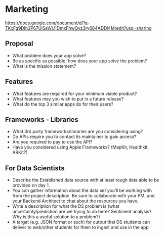 # Marketing

https://docs.google.com/document/d/1q-TKcFg9DIh3P67UiSsWU1DmxFhwQvz3ry684ADDl4M/edit?usp=sharing

## Proposal ##

* What problem does your app solve?
* Be as specific as possible; how does your app solve the problem?
* What is the mission statement?

## Features ##

* What features are required for your minimum viable product?
* What features may you wish to put in a future release?
* What do the top 3 similar apps do for their users?

## Frameworks - Libraries ##

* What 3rd party frameworks/libraries are you considering using?
* Do APIs require you to contact its maintainer to gain access?
* Are you required to pay to use the API?
* Have you considered using Apple Frameworks? (MapKit, Healthkit, ARKit?)

## For Data Scientists ##


* Describe the Established data source with at least rough data able to be provided on day 1. 
* You can gather information about the data set you’ll be working with from the project description. Be sure to collaborate with your PM, and your Backend Architect to chat about the resources you have.
* Write a description for what the DS problem is (what uncertainty/prediction are we trying to do here? Sentiment analysis? Why is this a useful solution to a problem?)
* A target (e.g. JSON format or such) for output that DS students can deliver to web/other students for them to ingest and use in the app
